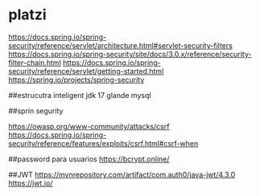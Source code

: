 # platzi
https://docs.spring.io/spring-security/reference/servlet/architecture.html#servlet-security-filters
https://docs.spring.io/spring-security/site/docs/3.0.x/reference/security-filter-chain.html
https://docs.spring.io/spring-security/reference/servlet/getting-started.html
https://spring.io/projects/spring-security


##estrucutra
inteligent
jdk 17
glande
mysql

##sprin segurity

https://owasp.org/www-community/attacks/csrf
https://docs.spring.io/spring-security/reference/features/exploits/csrf.html#csrf-when

##password para usuarios
https://bcrypt.online/

##JWT
https://mvnrepository.com/artifact/com.auth0/java-jwt/4.3.0
https://jwt.io/
